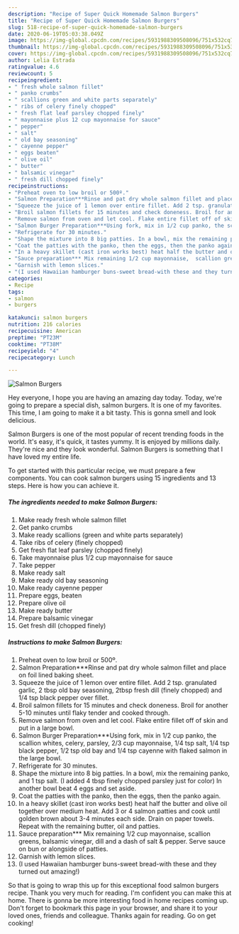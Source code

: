 ```yaml
---
description: "Recipe of Super Quick Homemade Salmon Burgers"
title: "Recipe of Super Quick Homemade Salmon Burgers"
slug: 518-recipe-of-super-quick-homemade-salmon-burgers
date: 2020-06-19T05:03:38.049Z
image: https://img-global.cpcdn.com/recipes/5931988309508096/751x532cq70/salmon-burgers-recipe-main-photo.jpg
thumbnail: https://img-global.cpcdn.com/recipes/5931988309508096/751x532cq70/salmon-burgers-recipe-main-photo.jpg
cover: https://img-global.cpcdn.com/recipes/5931988309508096/751x532cq70/salmon-burgers-recipe-main-photo.jpg
author: Lelia Estrada
ratingvalue: 4.6
reviewcount: 5
recipeingredient:
- " fresh whole salmon fillet"
- " panko crumbs"
- " scallions green and white parts separately"
- " ribs of celery finely chopped"
- " fresh flat leaf parsley chopped finely"
- " mayonnaise plus 12 cup mayonnaise for sauce"
- " pepper"
- " salt"
- " old bay seasoning"
- " cayenne pepper"
- " eggs beaten"
- " olive oil"
- " butter"
- " balsamic vinegar"
- " fresh dill chopped finely"
recipeinstructions:
- "Preheat oven to low broil or 500º."
- "Salmon Preparation***Rinse and pat dry whole salmon fillet and place on foil lined baking sheet."
- "Squeeze the juice of 1 lemon over entire fillet. Add 2 tsp. granulated garlic, 2 tbsp old bay seasoning, 2tbsp fresh dill (finely chopped) and 1/4 tsp black pepper over fillet."
- "Broil salmon fillets for 15 minutes and check doneness. Broil for another 5-10 minutes until flaky tender and cooked through."
- "Remove salmon from oven and let cool. Flake entire fillet off of skin and put in a large bowl."
- "Salmon Burger Preparation***Using fork, mix in 1/2 cup panko, the scallion whites, celery, parsley, 2/3 cup mayonnaise,  1/4 tsp salt, 1/4 tsp black pepper, 1/2 tsp old bay and 1/4 tsp cayenne with flaked salmon in the large bowl."
- "Refrigerate for 30 minutes."
- "Shape the mixture into 8 big patties. In a bowl, mix the remaining panko, and 1 tsp salt. (I added 4 tbsp finely chopped parsley just for color) In another bowl beat 4 eggs and set aside."
- "Coat the patties with the panko, then the eggs, then the panko again."
- "In a heavy skillet (cast iron works best) heat half the butter and olive oil together over medium heat. Add 3 or 4 salmon patties and cook until golden brown about 3-4 minutes each side. Drain on paper towels. Repeat with the remaining butter, oil and patties."
- "Sauce preparation*** Mix remaining 1/2 cup mayonnaise,  scallion greens, balsamic vinegar, dill and a dash of salt &amp; pepper. Serve sauce on bun or alongside of patties."
- "Garnish with lemon slices."
- "(I used Hawaiian hamburger buns-sweet bread-with these and they turned out amazing!)"
categories:
- Recipe
tags:
- salmon
- burgers

katakunci: salmon burgers 
nutrition: 216 calories
recipecuisine: American
preptime: "PT23M"
cooktime: "PT38M"
recipeyield: "4"
recipecategory: Lunch

---
```



![Salmon Burgers](https://img-global.cpcdn.com/recipes/5931988309508096/751x532cq70/salmon-burgers-recipe-main-photo.jpg)

Hey everyone, I hope you are having an amazing day today. Today, we're going to prepare a special dish, salmon burgers. It is one of my favorites. This time, I am going to make it a bit tasty. This is gonna smell and look delicious.

Salmon Burgers is one of the most popular of recent trending foods in the world. It's easy, it's quick, it tastes yummy. It is enjoyed by millions daily. They're nice and they look wonderful. Salmon Burgers is something that I have loved my entire life.




To get started with this particular recipe, we must prepare a few components. You can cook salmon burgers using 15 ingredients and 13 steps. Here is how you can achieve it.

<!--inarticleads1-->

##### The ingredients needed to make Salmon Burgers:

1. Make ready  fresh whole salmon fillet
1. Get  panko crumbs
1. Make ready  scallions (green and white parts separately)
1. Take  ribs of celery (finely chopped)
1. Get  fresh flat leaf parsley (chopped finely)
1. Take  mayonnaise plus 1/2 cup mayonnaise for sauce
1. Take  pepper
1. Make ready  salt
1. Make ready  old bay seasoning
1. Make ready  cayenne pepper
1. Prepare  eggs, beaten
1. Prepare  olive oil
1. Make ready  butter
1. Prepare  balsamic vinegar
1. Get  fresh dill (chopped finely)




<!--inarticleads2-->

##### Instructions to make Salmon Burgers:

1. Preheat oven to low broil or 500º.
1. Salmon Preparation***Rinse and pat dry whole salmon fillet and place on foil lined baking sheet.
1. Squeeze the juice of 1 lemon over entire fillet. Add 2 tsp. granulated garlic, 2 tbsp old bay seasoning, 2tbsp fresh dill (finely chopped) and 1/4 tsp black pepper over fillet.
1. Broil salmon fillets for 15 minutes and check doneness. Broil for another 5-10 minutes until flaky tender and cooked through.
1. Remove salmon from oven and let cool. Flake entire fillet off of skin and put in a large bowl.
1. Salmon Burger Preparation***Using fork, mix in 1/2 cup panko, the scallion whites, celery, parsley, 2/3 cup mayonnaise,  1/4 tsp salt, 1/4 tsp black pepper, 1/2 tsp old bay and 1/4 tsp cayenne with flaked salmon in the large bowl.
1. Refrigerate for 30 minutes.
1. Shape the mixture into 8 big patties. In a bowl, mix the remaining panko, and 1 tsp salt. (I added 4 tbsp finely chopped parsley just for color) In another bowl beat 4 eggs and set aside.
1. Coat the patties with the panko, then the eggs, then the panko again.
1. In a heavy skillet (cast iron works best) heat half the butter and olive oil together over medium heat. Add 3 or 4 salmon patties and cook until golden brown about 3-4 minutes each side. Drain on paper towels. Repeat with the remaining butter, oil and patties.
1. Sauce preparation*** Mix remaining 1/2 cup mayonnaise,  scallion greens, balsamic vinegar, dill and a dash of salt &amp; pepper. Serve sauce on bun or alongside of patties.
1. Garnish with lemon slices.
1. (I used Hawaiian hamburger buns-sweet bread-with these and they turned out amazing!)




So that is going to wrap this up for this exceptional food salmon burgers recipe. Thank you very much for reading. I'm confident you can make this at home. There is gonna be more interesting food in home recipes coming up. Don't forget to bookmark this page in your browser, and share it to your loved ones, friends and colleague. Thanks again for reading. Go on get cooking!
